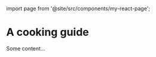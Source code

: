 import page from '@site/src/components/my-react-page';

# A cooking guide

<head>
  <meta name="keywords" content="cooking, blog" />
  <meta name="twitter:card" content="summary_large_image" />
  <link rel="preconnect" href="https://example.com" />
  <script type="application/ld+json">
    {JSON.stringify({
      '@context': 'https://schema.org/',
      '@type': 'Organization',
      name: 'Meta Open Source',
      url: 'https://opensource.fb.com/',
      logo: 'https://opensource.fb.com/img/logos/Meta-Open-Source.svg',
    })}
  </script>
</head>

Some content...
